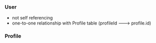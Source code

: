 ### User
- not self referencing
- one-to-one relationship with Profile table (profileId ---> profile.id)


### Profile